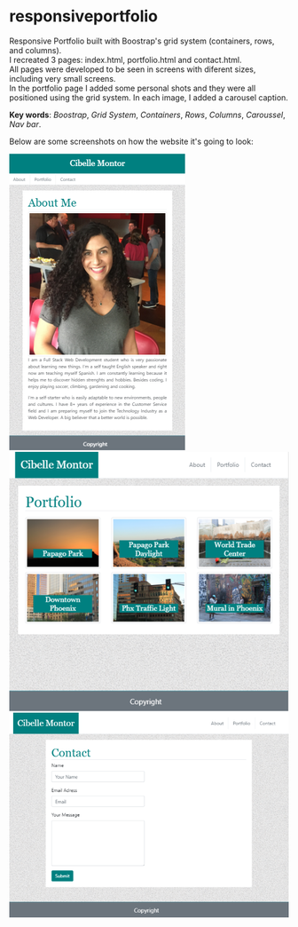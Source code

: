 # responsiveportfolio 

Responsive Portfolio built with Boostrap's grid system (containers, rows, and columns). <br> 
I recreated 3 pages: index.html, portfolio.html and contact.html.<br> All pages were developed to be seen in screens with diferent sizes, including very small screens.<br>
In the portfolio page I added some personal shots and they were all positioned  using the grid system. In each image, I added a carousel caption.


**Key words**: 
    *Boostrap*,
    *Grid System*,
    *Containers*,
    *Rows*,
    *Columns*,
    *Caroussel*,
    *Nav bar*.

Below are some screenshots on how the website it's going to look: 



![Index 640px](assets/640index.png) <br>
![Portfolio 768px](assets/768portfolio.png) <br>
![Contact 980px](assets/980contact.png) <br>


